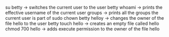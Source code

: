su betty -> switches the current user to the user betty
whoami -> prints the effective username of the current user
groups -> prints all the groups the current user is part of
sudo chown betty helloy -> changes the owner of the file hello to the user betty
touch hello -> creates an empty file called hello
chmod 700 hello -> adds execute permission to the owner of the file hello

